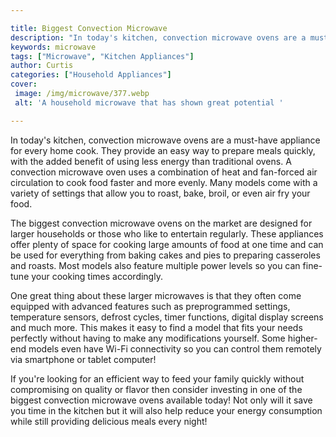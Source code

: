 ```yaml
---

title: Biggest Convection Microwave
description: "In today's kitchen, convection microwave ovens are a must-have appliance for every home cook. They provide an easy way to prepare ...learn more about it now"
keywords: microwave
tags: ["Microwave", "Kitchen Appliances"]
author: Curtis
categories: ["Household Appliances"]
cover: 
 image: /img/microwave/377.webp
 alt: 'A household microwave that has shown great potential '

---
```


In today's kitchen, convection microwave ovens are a must-have appliance for every home cook. They provide an easy way to prepare meals quickly, with the added benefit of using less energy than traditional ovens. A convection microwave oven uses a combination of heat and fan-forced air circulation to cook food faster and more evenly. Many models come with a variety of settings that allow you to roast, bake, broil, or even air fry your food. 

The biggest convection microwave ovens on the market are designed for larger households or those who like to entertain regularly. These appliances offer plenty of space for cooking large amounts of food at one time and can be used for everything from baking cakes and pies to preparing casseroles and roasts. Most models also feature multiple power levels so you can fine-tune your cooking times accordingly. 

One great thing about these larger microwaves is that they often come equipped with advanced features such as preprogrammed settings, temperature sensors, defrost cycles, timer functions, digital display screens and much more. This makes it easy to find a model that fits your needs perfectly without having to make any modifications yourself. Some higher-end models even have Wi-Fi connectivity so you can control them remotely via smartphone or tablet computer! 

If you're looking for an efficient way to feed your family quickly without compromising on quality or flavor then consider investing in one of the biggest convection microwave ovens available today! Not only will it save you time in the kitchen but it will also help reduce your energy consumption while still providing delicious meals every night!

